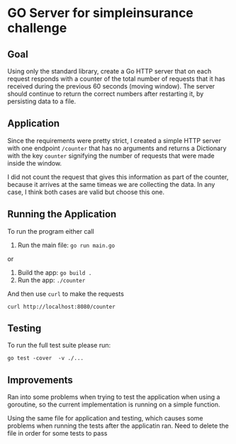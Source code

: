 # GO Server for simpleinsurance challenge

## Goal

Using only the standard library, create a Go HTTP server that on each request responds with a
counter of the total number of requests that it has received during the previous 60 seconds
(moving window). The server should continue to return the correct numbers after restarting it, by
persisting data to a file.


## Application

Since the requirements were pretty strict, I created a simple HTTP server with one endpoint `/counter` that has no arguments and returns a Dictionary with the key `counter` signifying the number of requests that were made inside the window.

I did not count the request that gives this information as part of the counter, because it arrives at the same timeas we are collecting the data.
In any case, I think both cases are valid but choose this one.

## Running the Application

To run the program either call 

1. Run the main file:  `go run main.go` 

or 

1. Build the app:  `go build .`
2. Run the app:  `./counter`

And then use `curl` to make the requests

`curl http://localhost:8080/counter`


## Testing

To run the full test suite please run: 

`go test -cover  -v ./...`

## Improvements

Ran into some problems when trying to test the application when using a goroutine,
so the current implementation is running on a simple function.

Using the same file for application and testing, which causes some problems when running the
tests after the applicatin ran. Need to delete the file in order for some tests to pass
